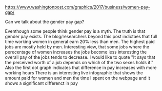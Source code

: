 https://www.washingtonpost.com/graphics/2017/business/women-pay-gap/

Can we talk about the gender pay gap?

Eventhough some people think gender pay is a myth.
The truth is that gender pay exists. The blog/researchers beyond this post indictaes that full time working women in general earn 20% less than men. The highest paid jobs are mostly held by men.
Interesting view, that some jobs where the perecentage of women increases the jobs become less interesting 
the overall pay of the jobs tends to decrease.
I would like to quote "It says that the perceived worth of a job depends on which of the two sexes holds it."
Also the first dot graph indicates that difference in pay increases with more working hours
There is an interesting live infographic that shows the amount paid for women and men the time I spent on the webpage and it shows a significant differenct in pay